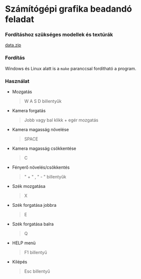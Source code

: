 # Számítógépi grafika beadandó feladat

### Fordításhoz szükséges modellek és textúrák

[data.zip](https://onedrive.live.com/?authkey=%21AEPY00OgkUMrMIw&cid=F1F555A95CF2EF9F&id=F1F555A95CF2EF9F%21378&parId=root&o=OneUp)

### Fordítás

Windows és Linux alatt is a `make` paranccsal fordítható a program.

### Használat

- Mozgatás
	>W A S D billentyűk
- Kamera forgatás
	>Jobb vagy bal klikk + egér mozgatás
- Kamera magasság növelése
	>SPACE
- Kamera magasság csökkentése
	>C
- Fényerő növelés/csökkentés
	> " + " , " - " billentyűk
- Szék mozgatása
	>X
- Szék forgatása jobbra
	>E
- Szék forgatása balra
	>Q
- HELP menü
	>F1 billentyű
- Kilépés
	>Esc billentyű
